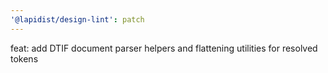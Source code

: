 ```yaml
---
'@lapidist/design-lint': patch
---
```


feat: add DTIF document parser helpers and flattening utilities for resolved tokens
